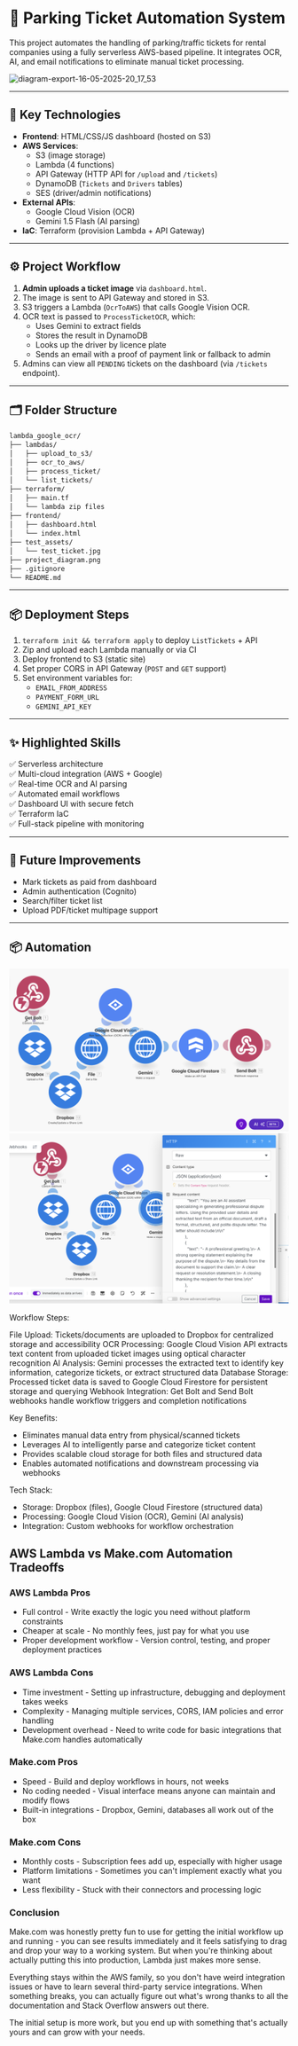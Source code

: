 
# 🚗 Parking Ticket Automation System

This project automates the handling of parking/traffic tickets for rental companies using a fully serverless AWS-based pipeline. It integrates OCR, AI, and email notifications to eliminate manual ticket processing.

![diagram-export-16-05-2025-20_17_53](https://github.com/user-attachments/assets/d7878f38-ff27-4621-94a4-9b54d1e6cb65)

---

## 🔧 Key Technologies

- **Frontend**: HTML/CSS/JS dashboard (hosted on S3)
- **AWS Services**:
  - S3 (image storage)
  - Lambda (4 functions)
  - API Gateway (HTTP API for `/upload` and `/tickets`)
  - DynamoDB (`Tickets` and `Drivers` tables)
  - SES (driver/admin notifications)
- **External APIs**:
  - Google Cloud Vision (OCR)
  - Gemini 1.5 Flash (AI parsing)
- **IaC**: Terraform (provision Lambda + API Gateway)

---

## ⚙️ Project Workflow

1. **Admin uploads a ticket image** via `dashboard.html`.
2. The image is sent to API Gateway and stored in S3.
3. S3 triggers a Lambda (`OcrToAWS`) that calls Google Vision OCR.
4. OCR text is passed to `ProcessTicketOCR`, which:
   - Uses Gemini to extract fields
   - Stores the result in DynamoDB
   - Looks up the driver by licence plate
   - Sends an email with a proof of payment link or fallback to admin
5. Admins can view all `PENDING` tickets on the dashboard (via `/tickets` endpoint).

---

## 🗂️ Folder Structure

```
lambda_google_ocr/
├── lambdas/
│   ├── upload_to_s3/
│   ├── ocr_to_aws/
│   ├── process_ticket/
│   └── list_tickets/
├── terraform/
│   ├── main.tf
│   └── lambda zip files
├── frontend/
│   ├── dashboard.html
│   └── index.html
├── test_assets/
│   └── test_ticket.jpg
├── project_diagram.png
├── .gitignore
└── README.md
```

---

## 📦 Deployment Steps

1. `terraform init && terraform apply` to deploy `ListTickets` + API
2. Zip and upload each Lambda manually or via CI
3. Deploy frontend to S3 (static site)
4. Set proper CORS in API Gateway (`POST` and `GET` support)
5. Set environment variables for:
   - `EMAIL_FROM_ADDRESS`
   - `PAYMENT_FORM_URL`
   - `GEMINI_API_KEY`

---

## ✨ Highlighted Skills

✅ Serverless architecture  
✅ Multi-cloud integration (AWS + Google)  
✅ Real-time OCR and AI parsing  
✅ Automated email workflows  
✅ Dashboard UI with secure fetch  
✅ Terraform IaC  
✅ Full-stack pipeline with monitoring

---

## 🧠 Future Improvements

- Mark tickets as paid from dashboard
- Admin authentication (Cognito)
- Search/filter ticket list
- Upload PDF/ticket multipage support

---

## 📦 Automation 

![make](./make.png)
![automation](./automation.png)

Workflow Steps:

File Upload: Tickets/documents are uploaded to Dropbox for centralized storage and accessibility
OCR Processing: Google Cloud Vision API extracts text content from uploaded ticket images using optical character recognition
AI Analysis: Gemini processes the extracted text to identify key information, categorize tickets, or extract structured data
Database Storage: Processed ticket data is saved to Google Cloud Firestore for persistent storage and querying
Webhook Integration: Get Bolt and Send Bolt webhooks handle workflow triggers and completion notifications

Key Benefits:

- Eliminates manual data entry from physical/scanned tickets
- Leverages AI to intelligently parse and categorize ticket content
- Provides scalable cloud storage for both files and structured data
- Enables automated notifications and downstream processing via webhooks

Tech Stack:

- Storage: Dropbox (files), Google Cloud Firestore (structured data)
- Processing: Google Cloud Vision (OCR), Gemini (AI analysis)
- Integration: Custom webhooks for workflow orchestration

## AWS Lambda vs Make.com Automation Tradeoffs

### AWS Lambda Pros

- Full control - Write exactly the logic you need without platform constraints
- Cheaper at scale - No monthly fees, just pay for what you use
- Proper development workflow - Version control, testing, and proper deployment practices

### AWS Lambda Cons 
- Time investment - Setting up infrastructure, debugging and deployment takes weeks
- Complexity - Managing multiple services, CORS, IAM policies and error handling
- Development overhead - Need to write code for basic integrations that Make.com handles automatically

### Make.com Pros

- Speed - Build and deploy workflows in hours, not weeks
- No coding needed - Visual interface means anyone can maintain and modify flows
- Built-in integrations - Dropbox, Gemini, databases all work out of the box

### Make.com Cons

- Monthly costs - Subscription fees add up, especially with higher usage
- Platform limitations - Sometimes you can't implement exactly what you want
- Less flexibility - Stuck with their connectors and processing logic

### Conclusion 

Make.com was honestly pretty fun to use for getting the initial workflow up and running - you can see results immediately and it feels satisfying to drag and drop your way to a working system. But when you're thinking about actually putting this into production, Lambda just makes more sense.

Everything stays within the AWS family, so you don't have weird integration issues or have to learn several third-party service integrations. When something breaks, you can actually figure out what's wrong thanks to all the documentation and Stack Overflow answers out there. 

The initial setup is more work, but you end up with something that's actually yours and can grow with your needs.

